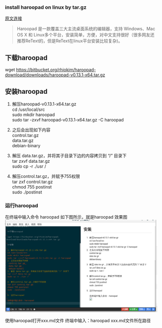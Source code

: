  ### install haroopad on linux by tar.gz
 
 [原文连接](http://blog.csdn.net/lxbwolf/article/details/52804074)
 
 >Haroopad 是一款覆盖三大主流桌面系统的编辑器，支持 Windows、Mac OS X 和 Linux多个平台，安装简单，方便，对中文支持很好（很多网友还推荐ReText的，但是ReText在linux平台安装比较复杂)。
 
 ## 下载haroopad
 
 
 wget https://bitbucket.org/rhiokim/haroopad-download/downloads/haroopad-v0.13.1-x64.tar.gz
 
 ## 安装haroopad
 
 1. 解压haroopad-v0.13.1-x64.tar.gz  
 cd /usr/local/src  
 sudo mkdir haroopad  
 sudo tar -zxvf haroopad-v0.13.1-x64.tar.gz -C haroopad  
 2. 之后会出现如下内容  
  control.tar.gz   
  data.tar.gz    
  debian-binary  
 3. 解压 data.tar.gz，并将其子目录下边的内容拷贝到 “/” 目录下  
 tar zxvf data.tar.gz  
 sudo cp -r ./usr /  

 4. 解压control.tar.gz，并赋予755权限  
 tar zxf control.tar.gz  
 chmod 755 postinst  
 sudo ./postinst  

### 运行haroopad

 在终端中输入命令 haroopad
 如下图所示，就是haroopad 效果图
 ![](../images/markdown/haroopad.png)

 使用haroopad打开xxx.md文件
 终端中输入：haroopad  xxx.md文件所在路径